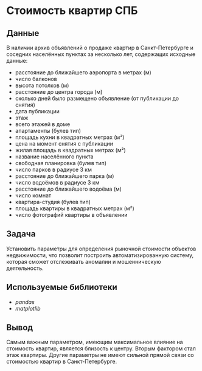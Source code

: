 # Стоимость квартир СПБ


## Данные

В наличии архив объявлений о продаже квартир в Санкт-Петербурге и соседних населённых пунктах за несколько лет, содержащих исходные данные:
- расстояние до ближайшего аэропорта в метрах (м)
- число балконов
- высота потолков (м)
- расстояние до центра города (м)
- сколько дней было размещено объявление (от публикации до снятия)
- дата публикации
- этаж
- всего этажей в доме
- апартаменты (булев тип)
- площадь кухни в квадратных метрах (м²)
- цена на момент снятия с публикации
- жилая площадь в квадратных метрах (м²)
- название населённого пункта
- свободная планировка (булев тип)
- число парков в радиусе 3 км
- расстояние до ближайшего парка (м)
- число водоёмов в радиусе 3 км
- расстояние до ближайшего водоёма (м)
- число комнат
- квартира-студия (булев тип)
- площадь квартиры в квадратных метрах (м²)
- число фотографий квартиры в объявлении

## Задача

Установить параметры для определения рыночной стоимости объектов недвижимости, что позволит построить автоматизированную систему, которая сможет отслеживать аномалии и мошенническую деятельность. 
## Используемые библиотеки
- *pandas*
- *matplotlib*

## Вывод

Самым важным параметром, имеющим максимальное влияние на стоимость квартир, является близость к центру. Вторым фактором стал этаж квартиры. Другие параметры не имеют сильной прямой связи со стоимостью квартир в Санкт-Петербурге.
